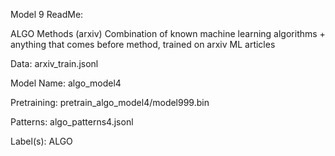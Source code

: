 Model 9 ReadMe:

ALGO Methods (arxiv)
Combination of known machine learning algorithms + anything that comes before method, trained on arxiv ML articles

Data: arxiv_train.jsonl

Model Name: algo_model4

Pretraining: pretrain_algo_model4/model999.bin

Patterns: algo_patterns4.jsonl

Label(s): ALGO 
